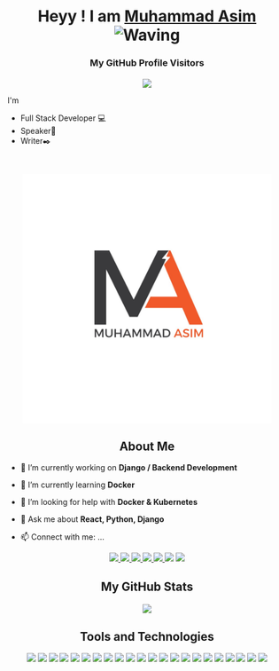 <p align="center">

<h1 align="center">Heyy ! I am <a href="https://asim-2000.github.io/">Muhammad Asim</a><img src="https://github.com/TheDudeThatCode/TheDudeThatCode/blob/master/Assets/Hi.gif" width="29px" alt="Waving"> </h1>

 </p>

 <h3 align="center">My GitHub Profile Visitors</h3>
<p align="center">

<img align="center" src="https://komarev.com/ghpvc/?username=Asim-2000&label=You+Just+Increased+A+Visitor&style=plastic&color=blueviolet">

</p>
I'm

- Full Stack Developer 💻
- Speaker🎤
- Writer✒️
</br>

<p align="center">
<img align="center" width="450px" src="https://raw.githubusercontent.com/Asim-2000/Asim-2000/master/First%20Logo.jpg" />
</p>

<h2 align="center">About Me</h2>

- 🔭 I’m currently working on **Django / Backend Development**

- 🌱 I’m currently learning **Docker**

- 🤝 I’m looking for help with **Docker & Kubernetes**

- 💬 Ask me about **React, Python, Django**

- 📫 Connect with me: ...



<div> 
<p align="center">
<a href="https://www.linkedin.com/in/asim-khaskheli/"><img src="https://img.shields.io/badge/LinkedIn-0077B5?style=for-the-badge&logo=linkedin&logoColor=white">
</a> 
<a href="https://twitter.com/asimdev2000"><img src="https://img.shields.io/badge/Twitter-1DA1F2?style=for-the-badge&logo=twitter&logoColor=white" />
</a>
<a href ="https://dev.to/asimdev2000"><img src="https://img.shields.io/badge/dev.to-0A0A0A?style=for-the-badge&logo=dev.to&logoColor=white"/>
</a>
<a href="https://medium.com/@Asim2000"><img src="https://img.shields.io/badge/Medium-12100E?style=for-the-badge&logo=medium&logoColor=white" /> </a>
<a href="https://www.facebook.com/asim.khaskheli/"><img src="https://img.shields.io/badge/Facebook-1877F2?style=for-the-badge&logo=facebook&logoColor=white"/> </a>
<a href="https://www.instagram.com/asimhere___/"><img src="https://img.shields.io/badge/Instagram-E4405F?style=for-the-badge&logo=instagram&logoColor=white"/></a>
<a href=""><img src="https://img.shields.io/badge/Stack_Overflow-FE7A16?style=for-the-badge&logo=stack-overflow&logoColor=white" /></a>

</p>
</div>
 


 <h2 align="center" >My GitHub Stats</h2>
  
<p align="center">

<img align="center" src="https://github-readme-stats.vercel.app/api?username=Asim-2000&show_icons=true&theme=radical&count_private=true"/> 

</p>
 <!-- [![Top Langs](https://github-readme-stats.vercel.app/api/top-langs/?username=Asim-2000&layout=compact)](https://github.com/anuraghazra/github-readme-stats)
 -->

 <h2 align="center"> Tools and Technologies</h2>



<p align="center">

<img src="https://img.shields.io/badge/Python-3776AB?style=for-the-badge&logo=python&logoColor=white"/>

<img src="https://img.shields.io/badge/JavaScript-323330?style=for-the-badge&logo=javascript&logoColor=F7DF1E" />

<img src="https://img.shields.io/badge/TypeScript-007ACC?style=for-the-badge&logo=typescript&logoColor=white"/>

<img src="https://img.shields.io/badge/Java-ED8B00?style=for-the-badge&logo=java&logoColor=white">

<img src="https://img.shields.io/badge/MySQL-00000F?style=for-the-badge&logo=mysql&logoColor=white" />

<img src="https://img.shields.io/badge/Node.js-43853D?style=for-the-badge&logo=node.js&logoColor=white">

<img src="https://img.shields.io/badge/React-20232A?style=for-the-badge&logo=react&logoColor=61DAFB" />

<img src="https://img.shields.io/badge/Django-092E20?style=for-the-badge&logo=django&logoColor=white" />

<img src="https://img.shields.io/badge/next.js-000000?style=for-the-badge&logo=next.js&logoColor=white" />

<img src="https://img.shields.io/badge/Git-F05032?style=for-the-badge&logo=git&logoColor=white">

<img src="https://img.shields.io/badge/Docker-2CA5E0?style=for-the-badge&logo=docker&logoColor=white">

<img src="https://img.shields.io/badge/Jest-C21325?style=for-the-badge&logo=jest&logoColor=white">

<img src="https://img.shields.io/badge/Express.js-000000?style=for-the-badge&logo=express&logoColor=white" />

<img src="https://img.shields.io/badge/HTML5-E34F26?style=for-the-badge&logo=html5&logoColor=white" />

<img src="https://img.shields.io/badge/CSS3-1572B6?style=for-the-badge&logo=css3&logoColor=white"/>

<img src="https://img.shields.io/badge/PHP-777BB4?style=for-the-badge&logo=php&logoColor=white"/>

<img src="https://img.shields.io/badge/MongoDB-4EA94B?style=for-the-badge&logo=mongodb&logoColor=white" />

<img src="https://img.shields.io/badge/Jupyter-F37626.svg?&style=for-the-badge&logo=Jupyter&logoColor=white" />

<img src="https://img.shields.io/badge/kubernetes-326ce5.svg?&style=for-the-badge&logo=kubernetes&logoColor=white" >

<img src="https://img.shields.io/badge/Flask-000000?style=for-the-badge&logo=flask&logoColor=white"/>

<img src="https://img.shields.io/badge/Postman-FF6C37?style=for-the-badge&logo=Postman&logoColor=white"/>

<img src="https://img.shields.io/badge/Amazon_AWS-232F3E?style=for-the-badge&logo=amazon-aws&logoColor=white" />

</p>


<!--
**Asim-2000/Asim-2000** is a ✨ _special_ ✨ repository because its `README.md` (this file) appears on your GitHub profile.

Here are some ideas to get you started:

- 🔭 I’m currently working on ...
1. Deep learning projects.
2. Computer Vision projects.
- 🌱 I’m currently learning ...

- 👯 I’m looking to collaborate on ...

- 🤔 I’m looking for help with ...

- 💬 Ask me about ...

- 📫 How to reach me: ...

- 😄 Pronouns: ...

- ⚡ Fun fact: ...

[![Muhammad Asim's DEV Profile](https://d2fltix0v2e0sb.cloudfront.net/dev-badge.svg)](https://dev.to/asimdev)

-->


